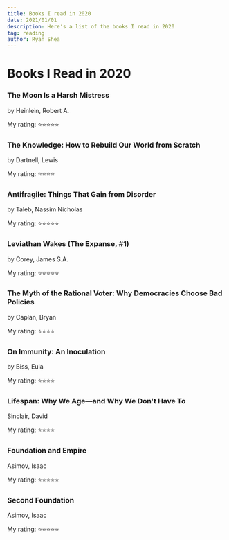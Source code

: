 ```yaml
---
title: Books I read in 2020
date: 2021/01/01
description: Here's a list of the books I read in 2020
tag: reading
author: Ryan Shea
---
```


# Books I Read in 2020

### The Moon Is a Harsh Mistress

by Heinlein, Robert A.

My rating: ⭐⭐⭐⭐⭐

### The Knowledge: How to Rebuild Our World from Scratch

by Dartnell, Lewis

My rating: ⭐⭐⭐⭐

### Antifragile: Things That Gain from Disorder

by Taleb, Nassim Nicholas

My rating: ⭐⭐⭐⭐⭐

### Leviathan Wakes (The Expanse, #1)

by Corey, James S.A.

My rating: ⭐⭐⭐⭐⭐

### The Myth of the Rational Voter: Why Democracies Choose Bad Policies

by Caplan, Bryan

My rating: ⭐⭐⭐⭐

### On Immunity: An Inoculation

by Biss, Eula

My rating: ⭐⭐⭐⭐

### Lifespan: Why We Age—and Why We Don't Have To

Sinclair, David

My rating: ⭐⭐⭐⭐

### Foundation and Empire

Asimov, Isaac

My rating: ⭐⭐⭐⭐⭐

### Second Foundation

Asimov, Isaac

My rating: ⭐⭐⭐⭐⭐
